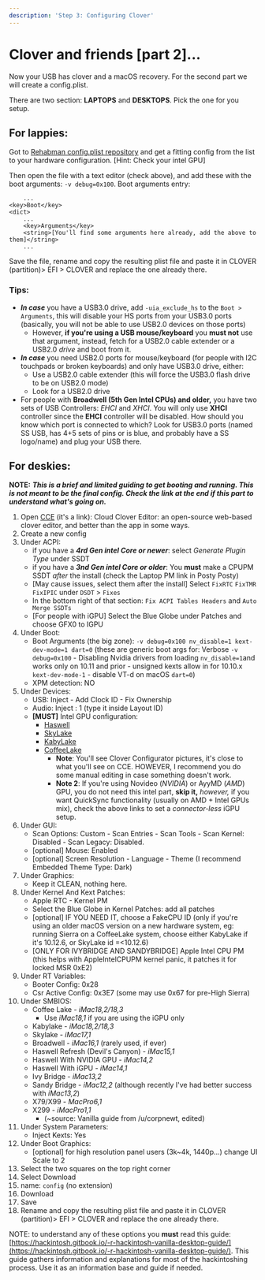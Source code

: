 ```yaml
---
description: 'Step 3: Configuring Clover'
---
```


# Clover and friends \[part 2\]...

Now your USB has clover and a macOS recovery. For the second part we will create a config.plist.

There are two section: **LAPTOPS** and **DESKTOPS**. Pick the one for you setup.

## For lappies:

Got to [Rehabman config.plist repository](https://github.com/RehabMan/OS-X-Clover-Laptop-Config) and get a fitting config from the list to your hardware configuration. \[Hint: Check your intel GPU\]

Then open the file with a text editor \(check above\), and add these with the boot arguments: `-v debug=0x100`. Boot arguments entry:

```markup
    ...
<key>Boot</key>
<dict>
    ...
    <key>Arguments</key>
    <string>[You'll find some arguments here already, add the above to them]</string>
    ...
```

Save the file, rename and copy the resulting plist file and paste it in CLOVER \(partition\)&gt; EFI &gt; CLOVER and replace the one already there.

### Tips:

* _**In case**_ you have a USB3.0 drive, add `-uia_exclude_hs` to the `Boot > Arguments`, this will disable your HS ports from your USB3.0 ports \(basically, you will not be able to use USB2.0 devices on those ports\)
  * However, **if you're using a USB mouse/keyboard** you **must not** use that argument, instead, fetch for a USB2.0 cable extender or a USB2.0 _drive_ and boot from it.
* _**In case**_ you need USB2.0 ports for mouse/keyboard \(for people with I2C touchpads or broken keyboards\) and only have USB3.0 drive, either: 
  * Use a USB2.0 cable extender \(this will force the USB3.0 flash drive to be on USB2.0 mode\)
  * Look for a USB2.0 drive
* For people with **Broadwell \(5th Gen Intel CPUs\) and older,** you have two sets of USB Controllers: _EHCI_ and _XHCI_. You will only use **XHCI** controller since the **EHCI** controller will be disabled. How should you know which port is connected to which? Look for USB3.0 ports \(named SS USB, has 4+5 sets of pins or is blue, and probably have a SS logo/name\) and plug your USB there.

## For deskies:

**NOTE:** _**This is a brief and limited guiding to get booting and running. This is not meant to be the final config. Check the link at the end if this part to understand what's going on.**_

1. Open [CCE](http://cloudclovereditor.altervista.org/) \(it's a link\): Cloud Clover Editor: an open-source web-based clover editor, and better than the app in some ways.
2. Create a new config
3. Under ACPI:
   * if you have a _**4rd Gen intel Core or newer**_: select _Generate Plugin Type_ under SSDT
   * if you have a _**3nd Gen intel Core or older**_: You **must** make a CPUPM SSDT _after_ the install \(check the Laptop PM link in Posty Posty\)
   * \[May cause issues, select them after the install\] Select `FixRTC` `FixTMR` `FixIPIC` under `DSDT` &gt; `Fixes`
   * In the bottom right of that section: `Fix ACPI Tables Headers` and `Auto Merge SSDTs`
   * \[For people with iGPU\] Select the Blue Globe under Patches and choose GFX0 to IGPU
4. Under Boot:
   * Boot Arguments \(the big zone\): `-v debug=0x100 nv_disable=1 kext-dev-mode=1 dart=0` \(these are generic boot args for: Verbose `-v debug=0x100` - Disabling Nvidia drivers from loading `nv_disable=1`and works only on 10.11 and prior - unsigned kexts allow in for 10.10.x `kext-dev-mode-1` - disable VT-d on macOS `dart=0`\)
   * XPM detection: NO
5. Under Devices:
   * USB: Inject - Add Clock ID - Fix Ownership
   * Audio: Inject : 1 \(type it inside Layout ID\)
   * **\[MUST\]** Intel GPU configuration: 
     * [Haswell](https://hackintosh.gitbook.io/-r-hackintosh-vanilla-desktop-guide/config.plist-per-hardware/haswell#devices)
     * [SkyLake](https://hackintosh.gitbook.io/-r-hackintosh-vanilla-desktop-guide/config.plist-per-hardware/skylake#devices)
     * [KabyLake](https://hackintosh.gitbook.io/-r-hackintosh-vanilla-desktop-guide/config.plist-per-hardware/kaby-lake#devices)
     * [CoffeeLake](https://hackintosh.gitbook.io/-r-hackintosh-vanilla-desktop-guide/config.plist-per-hardware/coffee-lake#devices)
       * **Note**: You'll see Clover Configurator pictures, it's close to what you'll see on CCE. HOWEVER, I recommend you do some manual editing in case something doesn't work.
       * **Note 2**: If you're using Novideo \(_NVIDIA_\) or AyyMD \(_AMD_\) GPU, you do not need this intel part, **skip it,** _however,_ if you want QuickSync functionality \(usually on AMD + Intel GPUs mix\), check the above links to set a _connector-less_ iGPU setup.
6. Under GUI:
   * Scan Options: Custom - Scan Entries - Scan Tools - Scan Kernel: Disabled - Scan Legacy: Disabled.
   * \[optional\] Mouse: Enabled
   * \[optional\] Screen Resolution - Language - Theme \(I recommend Embedded Theme Type: Dark\)
7. Under Graphics:
   * Keep it CLEAN, nothing here.
8. Under Kernel And Kext Patches:
   * Apple RTC - Kernel PM
   * Select the Blue Globe in Kernel Patches: add all patches
   * \[optional\] IF YOU NEED IT, choose a FakeCPU ID \(only if you're using an older macOS version on a new hardware system, eg: running Sierra on a CoffeeLake system, choose either KabyLake if it's 10.12.6, or SkyLake id =&lt;10.12.6\)
   * \[ONLY FOR IVYBRIDGE AND SANDYBRIDGE\] Apple Intel CPU PM \(this helps with AppleIntelCPUPM kernel panic, it patches it for locked MSR 0xE2\)
9. Under RT Variables:
   * Booter Config: 0x28
   * Csr Active Config: 0x3E7 \(some may use 0x67 for pre-High Sierra\)
10. Under SMBIOS:
    * Coffee Lake - _iMac18,2/18,3_
      * Use _iMac18,1_ if you are using the iGPU only
    * Kabylake - _iMac18,2/18,3_
    * Skylake - _iMac17,1_
    * Broadwell - _iMac16,1_ \(rarely used, if ever\)
    * Haswell Refresh \(Devil's Canyon\) - _iMac15,1_
    * Haswell With NVIDIA GPU - _iMac14,2_
    * Haswell With iGPU - _iMac14,1_
    * Ivy Bridge - _iMac13,2_
    * Sandy Bridge - _iMac12,2_ \(although recently I've had better success with _iMac13,2_\)
    * X79/X99 - _MacPro6,1_
    * X299 - _iMacPro1,1_
      * \(~source: Vanilla guide from /u/corpnewt, edited\)
11. Under System Parameters:
    * Inject Kexts: Yes
12. Under Boot Graphics:
    * \[optional\] for high resolution panel users \(3k~4k, 1440p...\) change UI Scale to 2
13. Select the two squares on the top right corner
14. Select Download
15. name: `config` \(no extension\)
16. Download
17. Save
18. Rename and copy the resulting plist file and paste it in CLOVER \(partition\)&gt; EFI &gt; CLOVER and replace the one already there.

NOTE: to understand any of these options you **must** read this guide: [https://hackintosh.gitbook.io/-r-hackintosh-vanilla-desktop-guide/](https://hackintosh.gitbook.io/-r-hackintosh-vanilla-desktop-guide/). This guide gathers information and explanations for most of the hackintoshing process. Use it as an information base and guide if needed.

